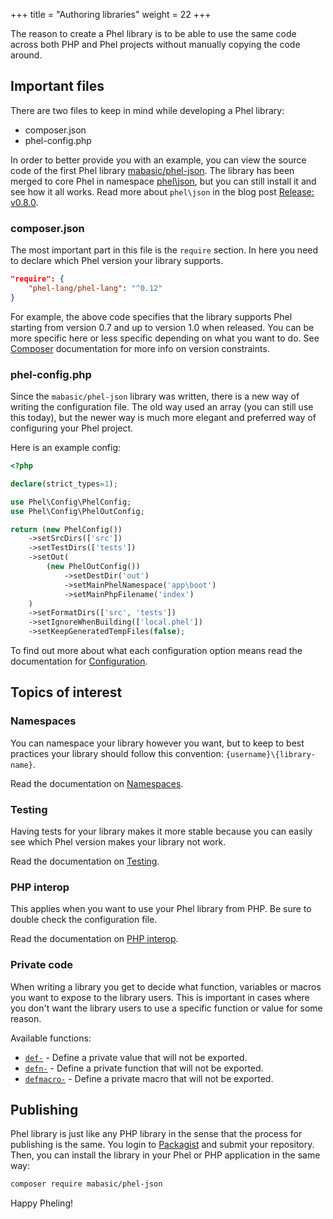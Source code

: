 +++
title = "Authoring libraries"
weight = 22
+++

The reason to create a Phel library is to be able to use the same code across both PHP and Phel projects without manually copying the code around.

## Important files

There are two files to keep in mind while developing a Phel library:

- composer.json
- phel-config.php

In order to better provide you with an example, you can view the source code of the first Phel library [mabasic/phel-json](https://github.com/mabasic/phel-json). The library has been merged to core Phel in namespace [phel\json](/documentation/api/#json-decode), but you can still install it and see how it all works. Read more about `phel\json` in the blog post [Release: v0.8.0](/blog/release-0-8/).

### composer.json

The most important part in this file is the `require` section. In here you need to declare which Phel version your library supports.

```json
"require": {
    "phel-lang/phel-lang": "^0.12"
}
```

For example, the above code specifies that the library supports Phel starting from version 0.7 and up to version 1.0 when released. You can be more specific here or less specific depending on what you want to do. See [Composer](https://getcomposer.org/doc/articles/versions.md) documentation for more info on version constraints.


### phel-config.php

Since the `mabasic/phel-json` library was written, there is a new way of writing the configuration file. The old way used an array (you can still use this today), but the newer way is much more elegant and preferred way of configuring your Phel project.

Here is an example config:

```php
<?php

declare(strict_types=1);

use Phel\Config\PhelConfig;
use Phel\Config\PhelOutConfig;

return (new PhelConfig())
    ->setSrcDirs(['src'])
    ->setTestDirs(['tests'])
    ->setOut(
        (new PhelOutConfig())
            ->setDestDir('out')
            ->setMainPhelNamespace('app\boot')
            ->setMainPhpFilename('index')
    )
    ->setFormatDirs(['src', 'tests'])
    ->setIgnoreWhenBuilding(['local.phel'])
    ->setKeepGeneratedTempFiles(false);
```

To find out more about what each configuration option means read the documentation for [Configuration](/documentation/configuration/).

## Topics of interest

### Namespaces

You can namespace your library however you want, but to keep to best practices your library should follow this convention: `{username}\{library-name}`.

Read the documentation on [Namespaces](/documentation/namespaces/). 

### Testing

Having tests for your library makes it more stable because you can easily see which Phel version makes your library not work.

Read the documentation on [Testing](/documentation/testing/). 

### PHP interop

This applies when you want to use your Phel library from PHP. Be sure to double check the configuration file.

Read the documentation on [PHP interop](/documentation/php-interop/#calling-phel-functions-from-php). 

### Private code

When writing a library you get to decide what function, variables or macros you want to expose to the library users. This is important in cases where you don't want the library users to use a specific function or value for some reason.

Available functions:

- [`def-`](/documentation/api/#def) - Define a private value that will not be exported.
- [`defn-`](/documentation/api/#defn-1) - Define a private function that will not be exported.
- [`defmacro-`](/documentation/api/#defmacro-1) - Define a private macro that will not be exported.

## Publishing

Phel library is just like any PHP library in the sense that the process for publishing is the same. You login to [Packagist](https://packagist.org/) and submit your repository. Then, you can install the library in your Phel or PHP application in the same way:

```bash
composer require mabasic/phel-json
```

Happy Pheling!

